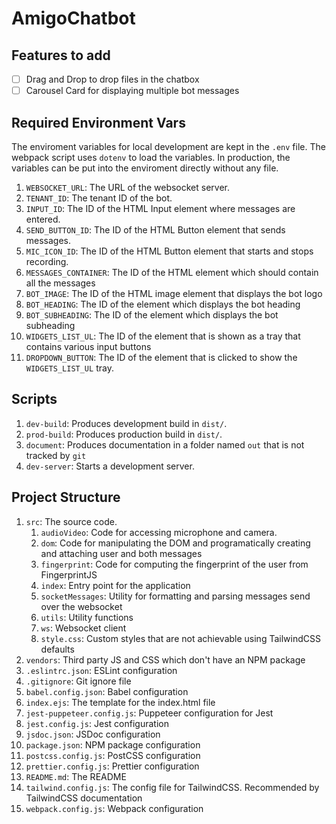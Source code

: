 # AmigoChatbot

## Features to add
- [ ] Drag and Drop to drop files in the chatbox  
- [ ] Carousel Card for displaying multiple bot messages

## Required Environment Vars
The enviroment variables for local development are kept in the `.env` file. The webpack script uses `dotenv` to load the variables. In production, the variables can be put into the enviroment directly without any file.  

1. `WEBSOCKET_URL`: The URL of the websocket server.
2. `TENANT_ID`: The tenant ID of the bot.
3. `INPUT_ID`: The ID of the HTML Input element where messages are entered.
4. `SEND_BUTTON_ID`: The ID of the HTML Button element that sends messages.
5. `MIC_ICON_ID`: The ID of the HTML Button element that starts and stops recording.
6. `MESSAGES_CONTAINER`: The ID of the HTML element which should contain all the messages
7. `BOT_IMAGE`: The ID of the HTML image element that displays the bot logo
8. `BOT_HEADING`: The ID of the element which displays the bot heading
9. `BOT_SUBHEADING`: The ID of the element which displays the bot subheading
10. `WIDGETS_LIST_UL`: The ID of the element that is shown as a tray that contains various input buttons
11. `DROPDOWN_BUTTON`: The ID of the element that is clicked to show the `WIDGETS_LIST_UL` tray.

## Scripts
1. `dev-build`: Produces development build in `dist/`.
2. `prod-build`: Produces production build in `dist/`.
3. `document`: Produces documentation in a folder named `out` that is not tracked by `git`
4. `dev-server`: Starts a development server.


## Project Structure
1. `src`: The source code.
   1. `audioVideo`: Code for accessing microphone and camera.
   2. `dom`: Code for manipulating the DOM and programatically creating and attaching user and both messages
   3. `fingerprint`: Code for computing the fingerprint of the user from FingerprintJS
   4. `index`: Entry point for the application
   5. `socketMessages`: Utility for formatting and parsing messages send over the websocket
   6. `utils`: Utility functions
   7. `ws`: Websocket client
   8. `style.css`: Custom styles that are not achievable using TailwindCSS defaults
2. `vendors`: Third party JS and CSS which don't have an NPM package
3. `.eslintrc.json`: ESLint configuration
4. `.gitignore`: Git ignore file
5. `babel.config.json`: Babel configuration
6. `index.ejs`: The template for the index.html file
7. `jest-puppeteer.config.js`: Puppeteer configuration for Jest
8. `jest.config.js`: Jest configuration
9. `jsdoc.json`: JSDoc configuration
10. `package.json`: NPM package configuration
11. `postcss.config.js`: PostCSS configuration
12. `prettier.config.js`: Prettier configuration
13. `README.md`: The README
14. `tailwind.config.js`: The config file for TailwindCSS. Recommended by TailwindCSS documentation
15. `webpack.config.js`: Webpack configuration
